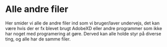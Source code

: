# Alle andre filer 

Her smider vi alle de andre filer ind som vi bruger/laver undervejs, det kan være hvis der er fx blevet brugt AdobeXD eller andre programmer som ikke har noget med programering at gøre. Derved kan alle holde styr på diverse ting, og alle har de samme filer.
